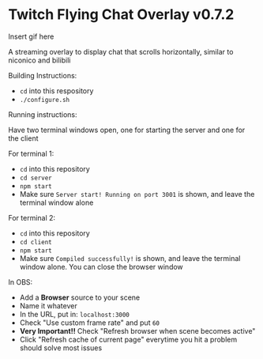 # Twitch Flying Chat Overlay v0.7.2

Insert gif here

A streaming overlay to display chat that scrolls horizontally, similar to niconico and bilibili

Building Instructions:

- `cd` into this respository
- `./configure.sh`

Running instructions:

Have two terminal windows open, one for starting the server and one for the client

For terminal 1:
- `cd` into this repository
- `cd server`
- `npm start`
- Make sure `Server start! Running on port 3001` is shown, and leave the terminal window alone

For terminal 2:
- `cd` into this repository
- `cd client`
- `npm start`
- Make sure `Compiled successfully!` is shown, and leave the terminal window alone. You can close the browser window

In OBS:
- Add a **Browser** source to your scene
- Name it whatever
- In the URL, put in: `localhost:3000`
- Check "Use custom frame rate" and put `60`
- **Very Important!!** Check "Refresh browser when scene becomes active"
- Click "Refresh cache of current page" everytime you hit a problem should solve most issues
